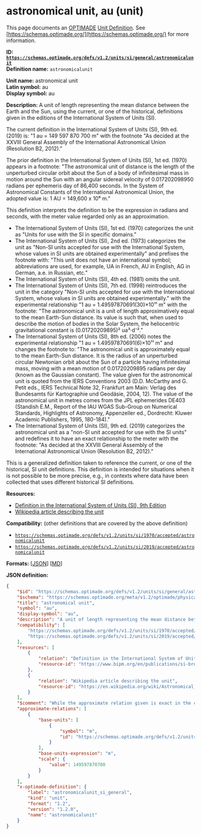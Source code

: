 # astronomical unit, au (unit)

This page documents an [OPTIMADE](https://www.optimade.org/) [Unit Definition](https://schemas.optimade.org/#definitions). See [https://schemas.optimade.org/](https://schemas.optimade.org/) for more information.

**ID: [`https://schemas.optimade.org/defs/v1.2/units/si/general/astronomicalunit`](https://schemas.optimade.org/defs/v1.2/units/si/general/astronomicalunit.md)**  
**Definition name:** `astronomicalunit`

**Unit name:** astronomical unit  
**Latin symbol:** au  
**Display symbol:** au  
  
**Description:** A unit of length representing the mean distance between the Earth and the Sun, using the current, or one of the historical, definitions given in the editions of the International System of Units (SI).

The current definition in the International System of Units (SI), 9th ed. (2019) is: "1 au = 149 597 870 700 m" with the footnote "As decided at the XXVIII General Assembly of the International Astronomical Union (Resolution B2, 2012)."

The prior definition in the International System of Units (SI), 1st ed. (1970) appears in a footnote: "The astronomical unit of distance is the length of the unperturbed circular orbit about the Sun of a body of infinitesimal mass in motion around the Sun with an angular sidereal velocity of 0.017202098950 radians per ephemeris day of 86,400 seconds. In the System of Astronomical Constants of the International Astronomical Union, the adopted value is: 1 AU = 149,600 x 10⁶ m."

This definition interprets the definition to be the expression in radians and seconds, with the meter value regarded only as an approximation.

- The International System of Units (SI), 1st ed. (1970) categorizes the unit as "Units for use with the SI in specific domains."
- The International System of Units (SI), 2nd ed. (1973) categorizes the unit as "Non-SI units accepted for use with the International System, whose values in SI units are obtained experimentally" and prefixes the footnote with: "This unit does not have an international symbol; abbreviations are used, for example, UA in French, AU in English, AG in German, а.е. in Russian, etc."
- The International System of Units (SI), 4th ed. (1981) omits the unit.
- The International System of Units (SI), 7th ed. (1998) reintroduces the unit in the category "Non-SI units accepted for use with the International System, whose values in SI units are obtained experimentally." with the experimental relationship "1 au = 1.49597870691(30)×10¹¹ m" with the footnote: "The astronomical unit is a unit of length approximatively equal to the mean Earth-Sun distance. Its value is such that, when used to describe the motion of bodies in the Solar System, the heliocentric gravitational constant is (0.01720209895)² ua³⋅d⁻²."
- The International System of Units (SI), 8th ed. (2006) notes the experimental relationship "1 au = 1.49597870691(6)×10¹¹ m" and changes the footnote to: "The astronomical unit is approximately equal to the mean Earth-Sun distance. It is the radius of an unperturbed circular Newtonian orbit about the Sun of a particle having infinitesimal mass, moving with a mean motion of 0.01720209895 radians per day (known as the Gaussian constant). The value given for the astronomical unit is quoted from the IERS Conventions 2003 (D.D. McCarthy and G. Petit eds., IERS Technical Note 32, Frankfurt am Main: Verlag des Bundesamts für Kartographie und Geodäsie, 2004, 12). The value of the astronomical unit in metres comes from the JPL ephemerides DE403 (Standish E.M., Report of the IAU WGAS Sub-Group on Numerical Standards, Highlights of Astronomy, Appenzeller ed., Dordrecht: Kluwer Academic Publishers, 1995, 180-184)."
- The International System of Units (SI), 9th ed. (2019) categorizes the astronomical unit as a "non-SI unit accepted for use with the SI units" and redefines it to have an exact relationship to the meter with the footnote: "As decided at the XXVIII General Assembly of the International Astronomical Union (Resolution B2, 2012)."

This is a generalized definition taken to reference the current, or one of the historical, SI unit definitions.
This definition is intended for situations when it is not possible to be more precise, e.g., in contexts where data have been collected that uses different historical SI definitions.

**Resources:**

- [Definition in the International System of Units (SI), 9th Edition](https://www.bipm.org/en/publications/si-brochure)
- [Wikipedia article describing the unit](https://en.wikipedia.org/wiki/Astronomical_unit)


**Compatibility:** (other definitions that are covered by the above definition)

- [`https://schemas.optimade.org/defs/v1.2/units/si/1970/accepted/astronomicalunit`](https://schemas.optimade.org/defs/v1.2/units/si/1970/accepted/astronomicalunit.md)
- [`https://schemas.optimade.org/defs/v1.2/units/si/2019/accepted/astronomicalunit`](https://schemas.optimade.org/defs/v1.2/units/si/2019/accepted/astronomicalunit.md)


**Formats:** [[JSON](astronomicalunit.json)] [[MD](astronomicalunit.md)]

**JSON definition:**

``` json
{
    "$id": "https://schemas.optimade.org/defs/v1.2/units/si/general/astronomicalunit",
    "$schema": "https://schemas.optimade.org/meta/v1.2/optimade/physical_unit_definition.json",
    "title": "astronomical unit",
    "symbol": "au",
    "display-symbol": "au",
    "description": "A unit of length representing the mean distance between the Earth and the Sun, using the current, or one of the historical, definitions given in the editions of the International System of Units (SI).\n\nThe current definition in the International System of Units (SI), 9th ed. (2019) is: \"1 au = 149 597 870 700 m\" with the footnote \"As decided at the XXVIII General Assembly of the International Astronomical Union (Resolution B2, 2012).\"\n\nThe prior definition in the International System of Units (SI), 1st ed. (1970) appears in a footnote: \"The astronomical unit of distance is the length of the unperturbed circular orbit about the Sun of a body of infinitesimal mass in motion around the Sun with an angular sidereal velocity of 0.017202098950 radians per ephemeris day of 86,400 seconds. In the System of Astronomical Constants of the International Astronomical Union, the adopted value is: 1 AU = 149,600 x 10\u2076 m.\"\n\nThis definition interprets the definition to be the expression in radians and seconds, with the meter value regarded only as an approximation.\n\n- The International System of Units (SI), 1st ed. (1970) categorizes the unit as \"Units for use with the SI in specific domains.\"\n- The International System of Units (SI), 2nd ed. (1973) categorizes the unit as \"Non-SI units accepted for use with the International System, whose values in SI units are obtained experimentally\" and prefixes the footnote with: \"This unit does not have an international symbol; abbreviations are used, for example, UA in French, AU in English, AG in German, \u0430.\u0435. in Russian, etc.\"\n- The International System of Units (SI), 4th ed. (1981) omits the unit.\n- The International System of Units (SI), 7th ed. (1998) reintroduces the unit in the category \"Non-SI units accepted for use with the International System, whose values in SI units are obtained experimentally.\" with the experimental relationship \"1 au = 1.49597870691(30)\u00d710\u00b9\u00b9 m\" with the footnote: \"The astronomical unit is a unit of length approximatively equal to the mean Earth-Sun distance. Its value is such that, when used to describe the motion of bodies in the Solar System, the heliocentric gravitational constant is (0.01720209895)\u00b2 ua\u00b3\u22c5d\u207b\u00b2.\"\n- The International System of Units (SI), 8th ed. (2006) notes the experimental relationship \"1 au = 1.49597870691(6)\u00d710\u00b9\u00b9 m\" and changes the footnote to: \"The astronomical unit is approximately equal to the mean Earth-Sun distance. It is the radius of an unperturbed circular Newtonian orbit about the Sun of a particle having infinitesimal mass, moving with a mean motion of 0.01720209895 radians per day (known as the Gaussian constant). The value given for the astronomical unit is quoted from the IERS Conventions 2003 (D.D. McCarthy and G. Petit eds., IERS Technical Note 32, Frankfurt am Main: Verlag des Bundesamts f\u00fcr Kartographie und Geod\u00e4sie, 2004, 12). The value of the astronomical unit in metres comes from the JPL ephemerides DE403 (Standish E.M., Report of the IAU WGAS Sub-Group on Numerical Standards, Highlights of Astronomy, Appenzeller ed., Dordrecht: Kluwer Academic Publishers, 1995, 180-184).\"\n- The International System of Units (SI), 9th ed. (2019) categorizes the astronomical unit as a \"non-SI unit accepted for use with the SI units\" and redefines it to have an exact relationship to the meter with the footnote: \"As decided at the XXVIII General Assembly of the International Astronomical Union (Resolution B2, 2012).\"\n\nThis is a generalized definition taken to reference the current, or one of the historical, SI unit definitions.\nThis definition is intended for situations when it is not possible to be more precise, e.g., in contexts where data have been collected that uses different historical SI definitions.",
    "compatibility": [
        "https://schemas.optimade.org/defs/v1.2/units/si/1970/accepted/astronomicalunit",
        "https://schemas.optimade.org/defs/v1.2/units/si/2019/accepted/astronomicalunit"
    ],
    "resources": [
        {
            "relation": "Definition in the International System of Units (SI), 9th Edition",
            "resource-id": "https://www.bipm.org/en/publications/si-brochure"
        },
        {
            "relation": "Wikipedia article describing the unit",
            "resource-id": "https://en.wikipedia.org/wiki/Astronomical_unit"
        }
    ],
    "$comment": "While the approximate relation given is exact in the current definition of the SI system, this unit definition is a generalized definition that may also reference prior definitions of the astronomical unit, for which this relationship is only approximate.",
    "approximate-relations": [
        {
            "base-units": [
                {
                    "symbol": "m",
                    "id": "https://schemas.optimade.org/defs/v1.2/units/si/1960/base/metre"
                }
            ],
            "base-units-expression": "m",
            "scale": {
                "value": 149597870700
            }
        }
    ],
    "x-optimade-definition": {
        "label": "astronomicalunit_si_general",
        "kind": "unit",
        "format": "1.2",
        "version": "1.2.0",
        "name": "astronomicalunit"
    }
}
```